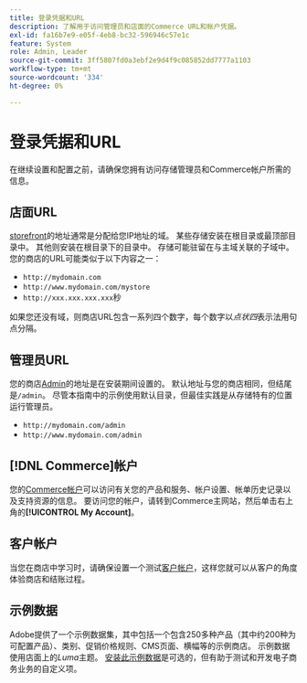 ```yaml
---
title: 登录凭据和URL
description: 了解用于访问管理员和店面的Commerce URL和帐户凭据。
exl-id: fa16b7e9-e05f-4eb8-bc32-596946c57e1c
feature: System
role: Admin, Leader
source-git-commit: 3ff5807fd0a3ebf2e9d4f9c085852dd7777a1103
workflow-type: tm+mt
source-wordcount: '334'
ht-degree: 0%

---
```


# 登录凭据和URL

在继续设置和配置之前，请确保您拥有访问存储管理员和Commerce帐户所需的信息。

## 店面URL

[storefront](storefront.md)的地址通常是分配给您IP地址的域。 某些存储安装在根目录或最顶部目录中。 其他则安装在根目录下的目录中。 存储可能驻留在与主域关联的子域中。 您的商店的URL可能类似于以下内容之一：

- `http://mydomain.com`
- `http://www.mydomain.com/mystore`
- `http://xxx.xxx.xxx.xxx`秒

如果您还没有域，则商店URL包含一系列四个数字，每个数字以&#x200B;_点状四_&#x200B;表示法用句点分隔。

## 管理员URL

您的商店[Admin](admin.md)的地址是在安装期间设置的。 默认地址与您的商店相同，但结尾是`/admin`。 尽管本指南中的示例使用默认目录，但最佳实践是从存储特有的位置运行管理员。

- `http://mydomain.com/admin`
- `http://www.mydomain.com/admin`

## [!DNL Commerce]帐户

您的[Commerce帐户](commerce-account-create.md)可以访问有关您的产品和服务、帐户设置、帐单历史记录以及支持资源的信息。 要访问您的帐户，请转到Commerce主网站，然后单击右上角的&#x200B;**[!UICONTROL My Account]**。

## 客户帐户

当您在商店中学习时，请确保设置一个测试[客户帐户](../customers/account-dashboard.md)，这样您就可以从客户的角度体验商店和结账过程。

## 示例数据

Adobe提供了一个示例数据集，其中包括一个包含250多种产品（其中约200种为可配置产品）、类别、促销价格规则、CMS页面、横幅等的示例商店。 示例数据使用店面上的&#x200B;_Luma_&#x200B;主题。 [安装此示例数据](https://experienceleague.adobe.com/docs/commerce-operations/installation-guide/next-steps/sample-data/overview.html?lang=zh-Hans)是可选的，但有助于测试和开发电子商务业务的自定义项。
